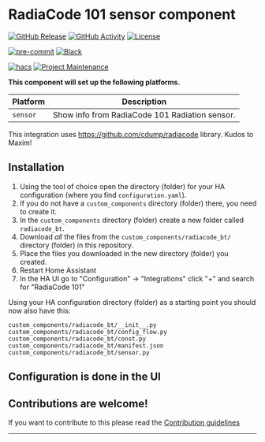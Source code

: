 # RadiaCode 101 sensor component

[![GitHub Release][releases-shield]][releases]
[![GitHub Activity][commits-shield]][commits]
[![License][license-shield]](LICENSE)

[![pre-commit][pre-commit-shield]][pre-commit]
[![Black][black-shield]][black]

[![hacs][hacsbadge]][hacs]
[![Project Maintenance][maintenance-shield]][user_profile]

**This component will set up the following platforms.**

| Platform | Description                                    |
| -------- | ---------------------------------------------- |
| `sensor` | Show info from RadiaCode 101 Radiation sensor. |

This integration uses https://github.com/cdump/radiacode library. Kudos to Maxim!

## Installation

1. Using the tool of choice open the directory (folder) for your HA configuration (where you find `configuration.yaml`).
2. If you do not have a `custom_components` directory (folder) there, you need to create it.
3. In the `custom_components` directory (folder) create a new folder called `radiacode_bt`.
4. Download _all_ the files from the `custom_components/radiacode_bt/` directory (folder) in this repository.
5. Place the files you downloaded in the new directory (folder) you created.
6. Restart Home Assistant
7. In the HA UI go to "Configuration" -> "Integrations" click "+" and search for "RadiaCode 101"

Using your HA configuration directory (folder) as a starting point you should now also have this:

```text
custom_components/radiacode_bt/__init__.py
custom_components/radiacode_bt/config_flow.py
custom_components/radiacode_bt/const.py
custom_components/radiacode_bt/manifest.json
custom_components/radiacode_bt/sensor.py
```

## Configuration is done in the UI

<!---->

## Contributions are welcome!

If you want to contribute to this please read the [Contribution guidelines](CONTRIBUTING.md)

---

[black]: https://github.com/psf/black
[black-shield]: https://img.shields.io/badge/code%20style-black-000000.svg?style=for-the-badge
[commits-shield]: https://img.shields.io/github/commit-activity/y/vooon/hass-radiacode.svg?style=for-the-badge
[commits]: https://github.com/vooon/hass-radiacode/commits/main
[hacs]: https://hacs.xyz
[hacsbadge]: https://img.shields.io/badge/HACS-Custom-orange.svg?style=for-the-badge
[license-shield]: https://img.shields.io/github/license/vooon/hass-radiacode.svg?style=for-the-badge
[maintenance-shield]: https://img.shields.io/badge/maintainer-%40vooon-blue.svg?style=for-the-badge
[pre-commit]: https://github.com/pre-commit/pre-commit
[pre-commit-shield]: https://img.shields.io/badge/pre--commit-enabled-brightgreen?style=for-the-badge
[releases-shield]: https://img.shields.io/github/release/vooon/hass-radiacode.svg?style=for-the-badge
[releases]: https://github.com/vooon/hass-radiacode/releases
[user_profile]: https://github.com/vooon
